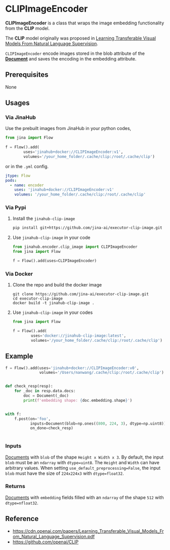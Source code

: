 # CLIPImageEncoder

 **CLIPImageEncoder** is a class that wraps the image embedding functionality from the **CLIP** model.

The **CLIP** model originally was proposed in [Learning Transferable Visual Models From Natural Language Supervision](https://cdn.openai.com/papers/Learning_Transferable_Visual_Models_From_Natural_Language_Supervision.pdf).

`CLIPImageEncoder` encode images stored in the blob attribute of the [**Document**](https://github.com/jina-ai/jina/blob/master/.github/2.0/cookbooks/Document.md) and saves the encoding in the embedding attribute.



## Prerequisites

None


## Usages

### Via JinaHub

Use the prebuilt images from JinaHub in your python codes, 

```python
from jina import Flow
	
f = Flow().add(
        uses='jinahub+docker://CLIPImageEncoder:v1',
        volumes='/your_home_folder/.cache/clip:/root/.cache/clip')
```

or in the `.yml` config.
	
```yaml
jtype: Flow
pods:
  - name: encoder
    uses: 'jinahub+docker://CLIPImageEncoder:v1'
    volumes: '/your_home_folder/.cache/clip:/root/.cache/clip'
```


### Via Pypi

1. Install the `jinahub-clip-image`

	```bash
	pip install git+https://github.com/jina-ai/executor-clip-image.git
	```

1. Use `jinahub-clip-image` in your code

	```python
	from jinahub.encoder.clip_image import CLIPImageEncoder
	from jina import Flow
	
	f = Flow().add(uses=CLIPImageEncoder)
	```


### Via Docker

1. Clone the repo and build the docker image

	```shell
	git clone https://github.com/jina-ai/executor-clip-image.git
	cd executor-clip-image
	docker build -t jinahub-clip-image .
	```

1. Use `jinahub-clip-image` in your codes

	```python
	from jina import Flow
	
	f = Flow().add(
	        uses='docker://jinahub-clip-image:latest',
	        volumes='/your_home_folder/.cache/clip:/root/.cache/clip')
	```
	


## Example 


```python
f = Flow().add(uses='jinahub+docker://CLIPImageEncoder:v0',
               volumes='/Users/nanwang/.cache/clip:/root/.cache/clip')


def check_resp(resp):
    for _doc in resp.data.docs:
        doc = Document(_doc)
        print(f'embedding shape: {doc.embedding.shape}')


with f:
    f.post(on='foo',
           inputs=Document(blob=np.ones((800, 224, 3), dtype=np.uint8)),
           on_done=check_resp)
	    
```


### Inputs 

[Documents](https://github.com/jina-ai/jina/blob/master/.github/2.0/cookbooks/Document.md) with `blob` of the shape `Height x Width x 3`. By default, the input `blob` must be an `ndarray` with `dtype=uint8`. The `Height` and `Width` can have arbitrary values. When setting `use_default_preprocessing=False`, the input `blob` must have the size of `224x224x3` with `dtype=float32`.

### Returns

[Documents](https://github.com/jina-ai/jina/blob/master/.github/2.0/cookbooks/Document.md) with `embedding` fields filled with an `ndarray` of the shape `512` with `dtype=nfloat32`.



## Reference
- https://cdn.openai.com/papers/Learning_Transferable_Visual_Models_From_Natural_Language_Supervision.pdf
- https://github.com/openai/CLIP

